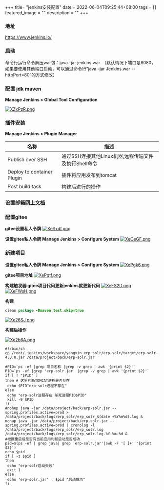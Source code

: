 +++ 
title= "jenkins安装配置"
date = 2022-06-04T09:25:44+08:00
tags = []
featured_image = ""
description = ""
+++


### 地址

<https://www.jenkins.io/>

### 启动

命令行运行命令解压war包：java -jar jenkins.war　（默认情况下端口是8080，如果要使用其他端口启动，可以通过命令行”java –jar Jenkins.war --httpPort=80”的方式修改）

### 配置 jdk maven

**Manage Jenkins > Global Tool Configuration**

[![XZxPzR.png](https://s1.ax1x.com/2022/05/27/XZxPzR.png)](https://imgtu.com/i/XZxPzR)

### 插件安装
**Manage Jenkins > Plugin Manager**

|名称|描述|
|---|---|
|Publish over SSH|通过SSH连接其他Linux机器,远程传输文件及执行Shell命令|
|Deploy to container Plugin|插件将应用发布到tomcat|
|Post build task|构建后进行的操作|

### 设置邮箱[网上文档](https://www.cnblogs.com/xksy/p/15790421.html)

### 配置gitee

**gitee设置私人令牌**
[![XeSxdf.png](https://s1.ax1x.com/2022/05/27/XeSxdf.png)](https://imgtu.com/i/XeSxdf)

**设置gitee私人令牌 Manage Jenkins > Configure System**
[![XeCeGF.png](https://s1.ax1x.com/2022/05/27/XeCeGF.png)](https://imgtu.com/i/XeCeGF)

### 新建项目
**设置gitee私人令牌 Manage Jenkins > Configure System**
[![XePgk6.png](https://s1.ax1x.com/2022/05/27/XePgk6.png)](https://imgtu.com/i/XePgk6)

**gitee项目地址**
[![XePqtf.png](https://s1.ax1x.com/2022/05/27/XePqtf.png)](https://imgtu.com/i/XePqtf)

**构建触发器 gitee项目代码更新jenkins就更新代码**
[![XeFS2D.png](https://s1.ax1x.com/2022/05/27/XeFS2D.png)](https://imgtu.com/i/XeFS2D)
[![XeFWsH.png](https://s1.ax1x.com/2022/05/27/XeFWsH.png)](https://imgtu.com/i/XeFWsH)

**构建**
``` java
clean package -Dmaven.test.skip=true
```

[![Xe26SJ.png](https://s1.ax1x.com/2022/05/27/Xe26SJ.png)](https://imgtu.com/i/Xe26SJ)

**构建后操作**

[![Xe2b6A.png](https://s1.ax1x.com/2022/05/27/Xe2b6A.png)](https://imgtu.com/i/Xe2b6A)

``` shell
#!/bin/sh
cp /root/.jenkins/workspace/yangxin_erp_solr/erp-solr/target/erp-solr-4.0.0.jar /data/project/back/erp-solr.jar

#PID=`ps -ef |grep 项目名称 |grep -v grep | awk '{print $2}'`
PID=`ps -ef |grep 'erp-solr.jar' |grep -v grep | awk '{print $2}'`
if [ ! "$PID" ]
then # 这里判断TOMCAT进程是否存在
 echo $PID"erp-solr进程不存在"
else
 echo "erp-solr进程存在 杀死进程PID$PID"
 kill -9 $PID
fi
#nohup java -jar /data/project/back/erp-solr.jar --spring.profiles.active=prod > /data/project/back/logs/erp_solr/erp_solr_$(date +%Y%m%d).log &
nohup java -jar /data/project/back/erp-solr.jar --spring.profiles.active=prod | cronolog -l /data/project/back/logs/erp_solr/erp_solr.log /data/project/back/logs/erp_solr/erp_solr.log.%Y-%m-%d &
#根据重启后是否有当前应用判断启动是否成功
pid=$(ps -ef | grep java| grep 'erp-solr.jar'|awk -F '[ ]+' '{print $2}')
echo $pid
if [ -z $pid ]
then
 echo "erp-solr启动失败"
 exit 1
else
 echo 'erp-solr.jar' : $pid "启动成功"
fi
```
